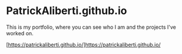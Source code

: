 # PatrickAliberti.github.io

This is my portfolio, where you can see who I am and the projects I've worked on.

[https://patrickaliberti.github.io/]https://patrickaliberti.github.io/
